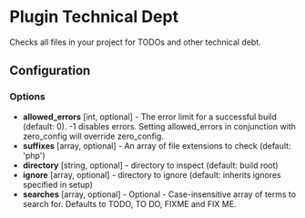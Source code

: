Plugin Technical Dept
=====================

Checks all files in your project for TODOs and other technical debt.

Configuration
-------------

### Options
* **allowed_errors** [int, optional] - The error limit for a successful build (default: 0). -1 disables errors. Setting allowed_errors in conjunction with zero_config will override zero_config.
* **suffixes** [array, optional] - An array of file extensions to check (default: 'php')
* **directory** [string, optional] - directory to inspect (default: build root)
* **ignore** [array, optional] - directory to ignore (default: inherits ignores specified in setup)
* **searches** [array, optional] - Optional - Case-insensitive array of terms to search for. Defaults to TODO, TO DO, FIXME and FIX ME.
